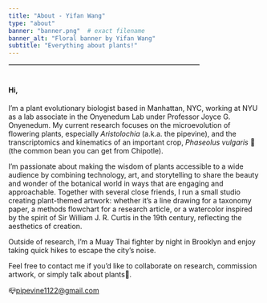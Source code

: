 ```yaml
---
title: "About - Yifan Wang"
type: "about"
banner: "banner.png"  # exact filename
banner_alt: "Floral banner by Yifan Wang"
subtitle: "Everything about plants!"
---
```

<hr style="width: 380px; border: 1px solid #ccc; margin: 0.5rem 0 2.5rem 0;">


#### **Hi,**       <!-- Medium heading -->

I’m a plant evolutionary biologist based in Manhattan, NYC, working at NYU as a lab associate in the Onyenedum Lab under Professor Joyce G. Onyenedum. My current research focuses on the microevolution of flowering plants, especially *Aristolochia* (a.k.a. the pipevine), and the transcriptomics and kinematics of an important crop, *Phaseolus vulgaris* 🫘 (the common bean you can get from Chipotle).

I’m passionate about making the wisdom of plants accessible to a wide audience by combining technology, art, and storytelling to share the beauty and wonder of the botanical world in ways that are engaging and approachable. Together with several close friends, I run a small studio creating plant-themed artwork: whether it’s a line drawing for a taxonomy paper, a methods flowchart for a research article, or a watercolor inspired by the spirit of Sir William J. R. Curtis in the 19th century, reflecting the aesthetics of creation.

Outside of research, I’m a Muay Thai fighter by night in Brooklyn and enjoy taking quick hikes to escape the city’s noise.

Feel free to contact me if you’d like to collaborate on research, commission artwork, or simply talk about plants🍃.

📪pipevine1122@gmail.com